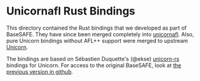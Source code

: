 # Unicornafl Rust Bindings

This directory contained the Rust bindings that we developed as part of BaseSAFE.
They have since been merged completely into [unicornafl](https://github.com/AFLplusplus/unicornafl).
Also, pure Unicorn bindings without AFL++ support were merged to upstream [Unicorn](https://github.com/unicorn-engine/unicorn/tree/next).

The bindings are based on Sébastien Duquette's (@ekse) [unicorn-rs](https://github.com/unicorn-rs/unicorn-rs) bindings for Unicorn.
For access to the original BaseSAFE, look at [the previous version in github](https://github.com/fgsect/BaseSAFE/tree/06b2822225faef91098810c1aa1fca2277526ad7/unicornafl_bindings).